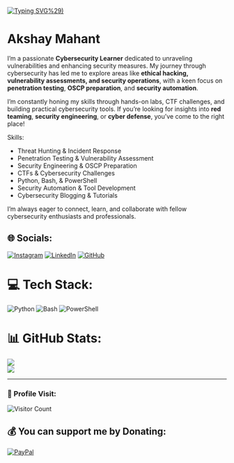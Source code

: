 [![Typing SVG](https://readme-typing-svg.demolab.com?font=Fira+Code&pause=1000&color=00F712&random=false&width=435&lines=Hey%2C+I'm+Akshay+Mahant+%28Cyber+Junkie)%29)](https://git.io/typing-svg)

# Akshay Mahant

I’m a passionate **Cybersecurity Learner** dedicated to unraveling vulnerabilities and enhancing security measures. My journey through cybersecurity has led me to explore areas like **ethical hacking, vulnerability assessments, and security operations**, with a keen focus on **penetration testing**, **OSCP preparation**, and **security automation**.

I’m constantly honing my skills through hands-on labs, CTF challenges, and building practical cybersecurity tools. If you’re looking for insights into **red teaming**, **security engineering**, or **cyber defense**, you’ve come to the right place!

Skills:
- Threat Hunting & Incident Response
- Penetration Testing & Vulnerability Assessment
- Security Engineering & OSCP Preparation
- CTFs & Cybersecurity Challenges
- Python, Bash, & PowerShell
- Security Automation & Tool Development
- Cybersecurity Blogging & Tutorials

I’m always eager to connect, learn, and collaborate with fellow cybersecurity enthusiasts and professionals.

## 🌐 Socials:
[![Instagram](https://img.shields.io/badge/Instagram-%23E4405F.svg?logo=Instagram&logoColor=white)](https://www.instagram.com/cybersecurity_learner/) [![LinkedIn](https://img.shields.io/badge/LinkedIn-%230077B5.svg?logo=linkedin&logoColor=white)](https://www.linkedin.com/in/akshaymahant/) [![GitHub](https://img.shields.io/badge/GitHub-%23121011.svg?logo=github&logoColor=white)](https://github.com/akshaymahant)

# 💻 Tech Stack:
![Python](https://img.shields.io/badge/python-3670A0?style=for-the-badge&logo=python&logoColor=ffdd54) ![Bash](https://img.shields.io/badge/bash-%23121011.svg?style=for-the-badge&logo=gnu-bash&logoColor=white) ![PowerShell](https://img.shields.io/badge/PowerShell-%235391FE.svg?style=for-the-badge&logo=powershell&logoColor=white)

# 📊 GitHub Stats:
![](https://github-readme-streak-stats.herokuapp.com/?user=akshaymahant&theme=dark&hide_border=false)<br/>
![](https://github-readme-stats.vercel.app/api/top-langs/?username=akshaymahant&theme=dark&hide_border=false&include_all_commits=true&count_private=false&layout=compact)

---

### 👤 Profile Visit:
![Visitor Count](https://profile-counter.glitch.me/akshaymahant/count.svg)

## 💰 You can support me by Donating:
[![PayPal](https://img.shields.io/badge/PayPal-00457C?style=for-the-badge&logo=paypal&logoColor=white)](https://www.paypal.me/akshaymahant)

<!-- Proudly created with GPRM ( https://gprm.itsvg.in ) -->
